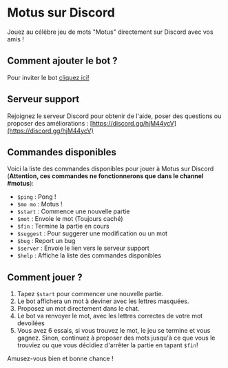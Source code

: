 # Motus sur Discord

Jouez au célèbre jeu de mots "Motus" directement sur Discord avec vos amis !

## Comment ajouter le bot ?

Pour inviter le bot [cliquez ici!](https://discord.com/api/oauth2/authorize?client_id=1086344574689095741&permissions=8&scope=bot%20applications.commands)

## Serveur support

Rejoignez le serveur Discord pour obtenir de l'aide, poser des questions ou proposer des améliorations : [https://discord.gg/hjM44ycV](https://discord.gg/hjM44ycV)

## Commandes disponibles

Voici la liste des commandes disponibles pour jouer à Motus sur Discord (**Attention, ces commandes ne fonctionnerons que dans le channel #motus**):

- `$ping` : Pong !
- `$mo mo` : Motus !
- `$start` : Commence une nouvelle partie
- `$mot` : Envoie le mot (Toujours caché)
- `$fin` : Termine la partie en cours
- `$suggest` : Pour suggerer une modification ou un mot
- `$bug` : Report un bug
- `$server` : Envoie le lien vers le serveur support
- `$help` : Affiche la liste des commandes disponibles

## Comment jouer ?

1. Tapez `$start` pour commencer une nouvelle partie.
2. Le bot affichera un mot à deviner avec les lettres masquées.
3. Proposez un mot directement dans le chat.
4. Le bot va renvoyer le mot, avec les lettres correctes de votre mot devoilées
5. Vous avez 6 essais, si vous trouvez le mot, le jeu se termine et vous gagnez. Sinon, continuez à proposer des mots jusqu'à ce que vous le trouviez ou que vous décidiez d'arrêter la partie en tapant `$fin`!

Amusez-vous bien et bonne chance !